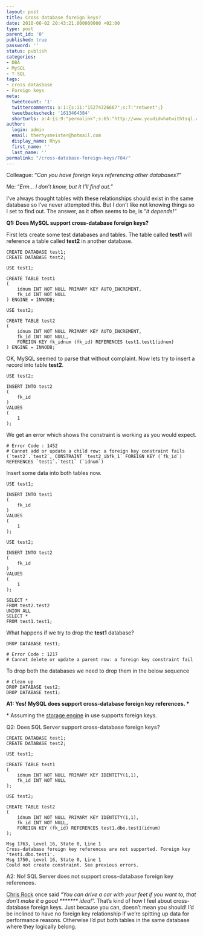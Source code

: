```yaml
---
layout: post
title: Cross database foreign keys?
date: 2010-06-02 20:43:21.000000000 +02:00
type: post
parent_id: '0'
published: true
password: ''
status: publish
categories:
- DBA
- MySQL
- T-SQL
tags:
- cross datasbase
- Foreign keys
meta:
  tweetcount: '1'
  twittercomments: a:1:{s:11:"15274326667";s:7:"retweet";}
  tweetbackscheck: '1613464384'
  shorturls: a:4:{s:9:"permalink";s:65:"http://www.youdidwhatwithtsql.com/cross-database-foreign-keys/784";s:7:"tinyurl";s:26:"http://tinyurl.com/26wzdhx";s:4:"isgd";s:18:"http://is.gd/cA3G4";s:5:"bitly";s:20:"http://bit.ly/cylG9H";}
author:
  login: admin
  email: therhysmeister@hotmail.com
  display_name: Rhys
  first_name: ''
  last_name: ''
permalink: "/cross-database-foreign-keys/784/"
---
```

Colleague: “_Can you have foreign keys referencing other databases?”_

Me: “_Erm… I don’t know, but it I’ll find out.”_

I’ve always thought tables with these relationships should exist in the same database so I’ve never attempted this. But I don’t like not knowing things so I set to find out. The answer, as it often seems to be, is “_it depends!”_

**Q1: Does MySQL support cross-database foreign keys?**

First lets create some test databases and tables. The table called **test1** will reference a table called **test2** in another database.

```
CREATE DATABASE test1;
CREATE DATABASE test2;

USE test1;

CREATE TABLE test1
(
	idnum INT NOT NULL PRIMARY KEY AUTO_INCREMENT,
	fk_id INT NOT NULL
) ENGINE = INNODB;

USE test2;

CREATE TABLE test2
(
	idnum INT NOT NULL PRIMARY KEY AUTO_INCREMENT,
	fk_id INT NOT NULL,
	FOREIGN KEY fk_idnum (fk_id) REFERENCES test1.test1(idnum)
) ENGINE = INNODB;
```

OK, MySQL seemed to parse that without complaint. Now lets try to insert a record into table **test2**.

```
USE test2;

INSERT INTO test2
(
	fk_id
)
VALUES
(
	1
);
```

We get an error which shows the constraint is working as you would expect.

```
# Error Code : 1452
# Cannot add or update a child row: a foreign key constraint fails (`test2`.`test2`, CONSTRAINT `test2_ibfk_1` FOREIGN KEY (`fk_id`) REFERENCES `test1`.`test1` (`idnum`)
```

Insert some data into both tables now.

```
USE test1;

INSERT INTO test1
(
	fk_id
)
VALUES
(
	1
);

USE test2;

INSERT INTO test2
(
	fk_id
)
VALUES
(
	1
);

SELECT *
FROM test2.test2
UNION ALL
SELECT *
FROM test1.test1;
```

What happens if we try to drop the **test1** database?

```
DROP DATABASE test1;
```

```
# Error Code : 1217
# Cannot delete or update a parent row: a foreign key constraint fail
```

To drop both the databases we need to drop them in the below sequence

```
# Clean up
DROP DATABASE test2;
DROP DATABASE test1;
```

**A1: Yes! MySQL does support cross-database foreign key references. \***

\* Assuming the [storage engine](http://dev.mysql.com/doc/refman/5.0/en/storage-engines.html) in use supports foreign keys.

**<font color="#666666">Q2: Does SQL Server support cross-database foreign keys?</font>**

```
CREATE DATABASE test1;
CREATE DATABASE test2;

USE test1;

CREATE TABLE test1
(
	idnum INT NOT NULL PRIMARY KEY IDENTITY(1,1),
	fk_id INT NOT NULL
);

USE test2;

CREATE TABLE test2
(
	idnum INT NOT NULL PRIMARY KEY IDENTITY(1,1),
	fk_id INT NOT NULL,
	FOREIGN KEY (fk_id) REFERENCES test1.dbo.test1(idnum)
);
```

```
Msg 1763, Level 16, State 0, Line 1
Cross-database foreign key references are not supported. Foreign key 'test1.dbo.test1'.
Msg 1750, Level 16, State 0, Line 1
Could not create constraint. See previous errors.
```

**<font color="#666666">A2: No! SQL Server does not support cross-database foreign key references.</font>**

[Chris Rock](http://en.wikiquote.org/wiki/Chris_Rock) once said _“You can drive a car with your feet if you want to, that don't make it a good \*\*\*\*\*\*\* idea!”._ That’s kind of how I feel about cross-database foreign keys. Just because you can, doesn’t mean you should! I’d be inclined to have no foreign key relationship if we’re spitting up data for performance reasons. Otherwise I’d put both tables in the same database where they logically belong.

